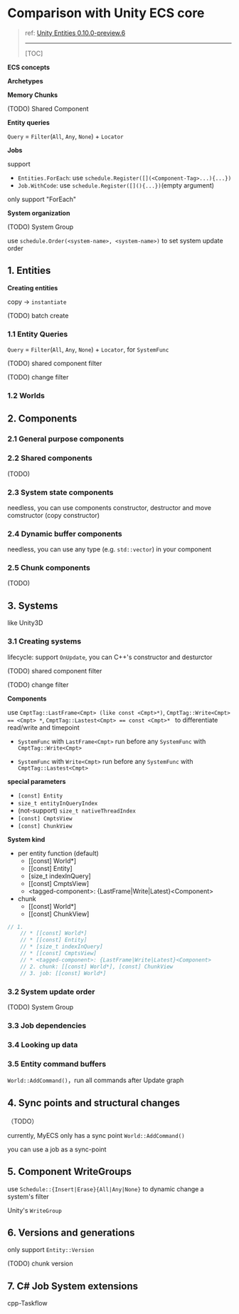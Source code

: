 # Comparison with Unity ECS core

> ref: [Unity Entities 0.10.0-preview.6](https://docs.unity3d.com/Packages/com.unity.entities@0.10/manual/index.html)
>
> ---
>
> [TOC]

**ECS concepts**

**Archetypes**

**Memory Chunks**

(TODO) Shared Component

**Entity queries**

`Query` = `Filter`(`All`, `Any`, `None`) + `Locator`

**Jobs**

support

- `Entities.ForEach`: use `schedule.Register([](<Component-Tag>...){...})`
- `Job.WithCode`: use `schedule.Register([](){...})`(empty argument)

only support "ForEach"

**System organization**

(TODO) System Group

use `schedule.Order(<system-name>, <system-name>)` to set system update order

## 1. Entities

**Creating entities**

copy -> `instantiate`

(TODO) batch create

### 1.1 Entity Queries

`Query` = `Filter`(`All`, `Any`, `None`) + `Locator`, for `SystemFunc`

(TODO) shared component filter

(TODO) change filter

### 1.2 Worlds

## 2. Components

### 2.1 General purpose components

### 2.2 Shared components

(TODO)

### 2.3 System state components

needless, you can use components constructor, destructor and move comstructor (copy constructor)

### 2.4 Dynamic buffer components

needless, you can use any type (e.g. `std::vector`) in your component

### 2.5 Chunk components

(TODO)

## 3. Systems

like Unity3D

### 3.1 Creating systems

lifecycle: support `OnUpdate`, you can C++'s constructor and desturctor

(TODO) shared component filter

(TODO) change filter

**Components**

use `CmptTag::LastFrame<Cmpt> (like const <Cmpt>*)`, `CmptTag::Write<Cmpt> == <Cmpt> *`,
`CmptTag::Lastest<Cmpt> == const <Cmpt>* ` to differentiate read/write and timepoint

- `SystemFunc` with `LastFrame<Cmpt>` run before any `SystemFunc` with `CmptTag::Write<Cmpt>`

- `SystemFunc` with `Write<Cmpt>` run before any `SystemFunc` with `CmptTag::Lastest<Cmpt>`

**special parameters**

- `[const] Entity`
- `size_t entityInQueryIndex`
- (not-support) `size_t nativeThreadIndex`
- `[const] CmptsView`
- `[const] ChunkView`

**System kind**

- per entity function (default)
    - [[const] World*]
    - [[const] Entity]
    - [size_t indexInQuery]
    - [[const] CmptsView]
    - \<tagged-component\>: {LastFrame|Write|Latest}\<Component\>
- chunk
    - [[const] World*]
    - [[const] ChunkView]

```c++
// 1. 
	// * [[const] World*]
	// * [[const] Entity]
	// * [size_t indexInQuery]
	// * [[const] CmptsView]
	// * <tagged-component>: {LastFrame|Write|Latest}<Component>
	// 2. chunk: [[const] World*], [const] ChunkView
	// 3. job: [[const] World*]
```

### 3.2 System update order

(TODO) System Group

### 3.3 Job dependencies

### 3.4 Looking up data

### 3.5 Entity command buffers

`World::AddCommand()`，run all commands after Update graph

## 4. Sync points and structural changes

（TODO）

currently, MyECS only has a sync point `World::AddCommand()`

you can use a job as a sync-point

## 5. Component WriteGroups

use `Schedule::{Insert|Erase}{All|Any|None}` to dynamic change a system's filter

Unity's `WriteGroup`

## 6. Versions and generations

only support `Entity::Version`

(TODO) chunk version

## 7. C# Job System extensions

cpp-Taskflow